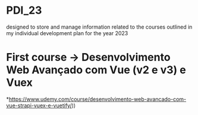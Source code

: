 # PDI_23
designed to store and manage information related to the courses outlined in my individual development plan for the year 2023

# First course -> Desenvolvimento Web Avançado com Vue (v2 e v3) e Vuex  
 *https://www.udemy.com/course/desenvolvimento-web-avancado-com-vue-strapi-vuex-e-vuetify/))
